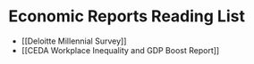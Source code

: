 # Economic Reports Reading List

- [[Deloitte Millennial Survey]]
- [[CEDA Workplace Inequality and GDP Boost Report]]